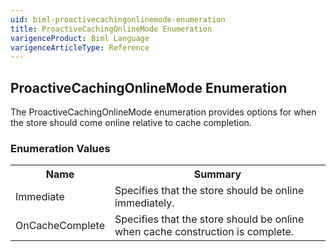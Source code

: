 ```yaml
---
uid: biml-proactivecachingonlinemode-enumeration
title: ProactiveCachingOnlineMode Enumeration
varigenceProduct: Biml Language
varigenceArticleType: Reference
---
```


## ProactiveCachingOnlineMode Enumeration<div class="LanguageSummary"><div class ="SummaryItem">The ProactiveCachingOnlineMode enumeration provides options for when the store should come online relative to cache completion.</div></div><div class="EnumValueGroup">### Enumeration Values<table id="EnumValue" class="MemberList"><tbody><tr><th class="MemberNameColumnHeader">Name</th><th class="MemberSummaryColumnHeader">Summary</th></tr><tr class="cd0"><td class="MemberName">Immediate</td><td class="MemberSummary"><div class ="SummaryItem">Specifies that the store should be online immediately.</div> </td></tr><tr class="cd1"><td class="MemberName">OnCacheComplete</td><td class="MemberSummary"><div class ="SummaryItem">Specifies that the store should be online when cache construction is complete.</div> </td></tr></tbody></table></div>